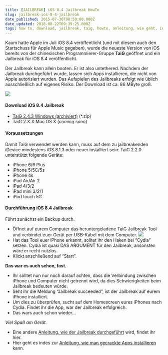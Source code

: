 ```yaml
---
title: [JAILBREAK] iOS 8.4 Jailbreak HowTo
slug: jailbreak-ios-8-4-jailbreak
date_published: 2015-07-30T08:50:00.000Z
date_updated: 2018-08-22T09:39:25.000Z
tags: how to, download, jailbreak, taig, howto, anleitung, wie geht, ios 8.4, iOS 8.4 Jailbreak
---
```


Kaum hatte Apple im Juli iOS 8.4 veröffentlicht (und mit diesem auch den Startschuss für Apple Music gegeben), wurde die neueste Version von iOS bereits von der chinesischen Programmierer-Gruppe **TaiG** geöffnet und ein Jailbreak für iOS 8.4 veröffentlicht.

Der Jailbreak kann allein booten. Er ist also untethered. Nachdem der Jailbreak durchgeführt wurde, lassen sich Apps installieren, die nicht von Apple autorisiert wurden. Das Aufspielen des Jailbreaks erfolgt wie üblich ausschließlich auf eigenes Risiko. Der Download ist ca. 86 MByte groß.

![](http://thafaker.de/content/images/2015/07/taig_banner_ios_8-4.jpg)

#### Download iOS 8.4 Jailbreak

- [TaiG 2.4.3 Windows (archiviert)](http://web.archive.org/web/20210612104817/http://www.taig.com/en/) (*.zip)
- TaiG 2.X.X Mac OS X (*coming soon*)

#### Voraussetzungen

Damit TaiG verwendet werden kann, muss auf dem zu jailbreakenden iDevice mindestens iOS 8.1.3 oder neuer installiert sein. TaiG 2.2.0 unterstützt folgende Geräte:

- iPhone 6/6 Plus
- iPhone 5/5C/5s
- iPhone 4s
- iPad Air/Air 2
- iPad 4/3/2
- iPad mini 3/2/1
- iPod touch 5G

#### Durchführung iOS 8.4 Jailbreak

Führt zunächst ein Backup durch.

- Öffnet auf eurem Computer das heruntergeladene TaiG Jailbreak Tool und verbindet euer Gerät per USB-Kabel mit dem Computer.
![](__GHOST_URL__/content/images/2015/07/ios8-4-jailbreak-1-1.jpg)
- Hat das Tool euer iPhone erkannt, solltet ihr den Haken bei “Cydia” setzen. Cydia ist quasi DAS ARGUMENT für den Jailbreak, ansonsten wäre er recht nutzlos.
- Klickt anschließend auf “Start”.

**Das war es auch schon, fast.**

- Ihr solltet nun nur noch darauf achten, dass die Verbindung zwischen iPhone und Computer nicht getrennt wird, da dies Schwierigkeiten beim Jailbreak bedeuten würde.
- Seht ihr die Meldung “Jailbreak succeeded”, ist der Jailbreak auf eurem iPhone installiert.
- Um dies zu überprüfen, sucht auf dem Homescreen eures iPhones nach Cydia. Findet ihr die App, war der Jailbreak erfolgreich.
- Das wars auch schon wieder...

*Viel Spaß am Gerät.*

- Eine andere [Anleitung, wie der Jailbreak durchgeführt](__GHOST_URL__/ios8-3-taig-jailbreak-howto-anleitung) wird, findet ihr hier.
- Hier geht es indes zur [Anleitung, wie man gecrackte Apps installieren](__GHOST_URL__/how-to-gecrackte-apps-ipa-auf-dem-iphone-installieren/) kann.
